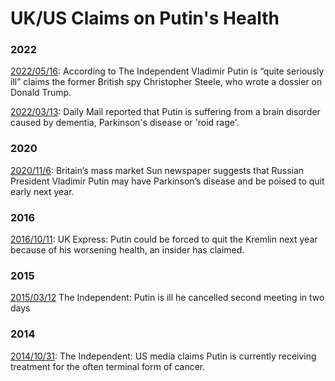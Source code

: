 # UK/US Claims on Putin's Health

### 2022

[2022/05/16](https://www.independent.co.uk/news/world/europe/putin-sick-ex-british-spy-ukraine-b2079833.html):
According to The Independent Vladimir Putin is “quite seriously ill” claims the
former British spy Christopher Steele, who wrote a dossier on Donald Trump.

[2022/03/13](https://www.hindustantimes.com/world-news/is-vladimir-putin-seriously-ill-what-uk-media-reported-so-far-101647180563181.html):
Daily Mail reported that Putin is suffering from a brain disorder
caused by dementia, Parkinson's disease or 'roid rage'.

### 2020

[2020/11/6](https://www.reuters.com/article/uk-russia-putin-health-idUKKBN27M17H):
Britain’s mass market Sun newspaper suggests that Russian President
Vladimir Putin may have Parkinson’s disease and be poised to quit early
next year.

### 2016

[2016/10/11](https://www.express.co.uk/news/world/731307/Vladimir-Putin-resign-Russian-president-quit):
UK Express: Putin could be forced to quit the Kremlin next year because of his worsening
health, an insider has claimed.

### 2015

[2015/03/12](https://www.independent.co.uk/news/people/vladimir-putin-health-fears-kremlin-denies-rumours-president-is-ill-after-he-cancels-second-meeting-in-two-days-10102967.html)
The Independent: Putin is ill he cancelled second meeting in two days

### 2014

[2014/10/31](https://www.independent.co.uk/news/people/vladimir-putin-cancer-reports-kremlin-rep-furiously-dismisses-speculation-over-russian-leader-s-health-tells-media-to-bite-your-tongue-9830559.html):
The Independent: US media claims Putin is currently receiving treatment for
the often terminal form of cancer.


